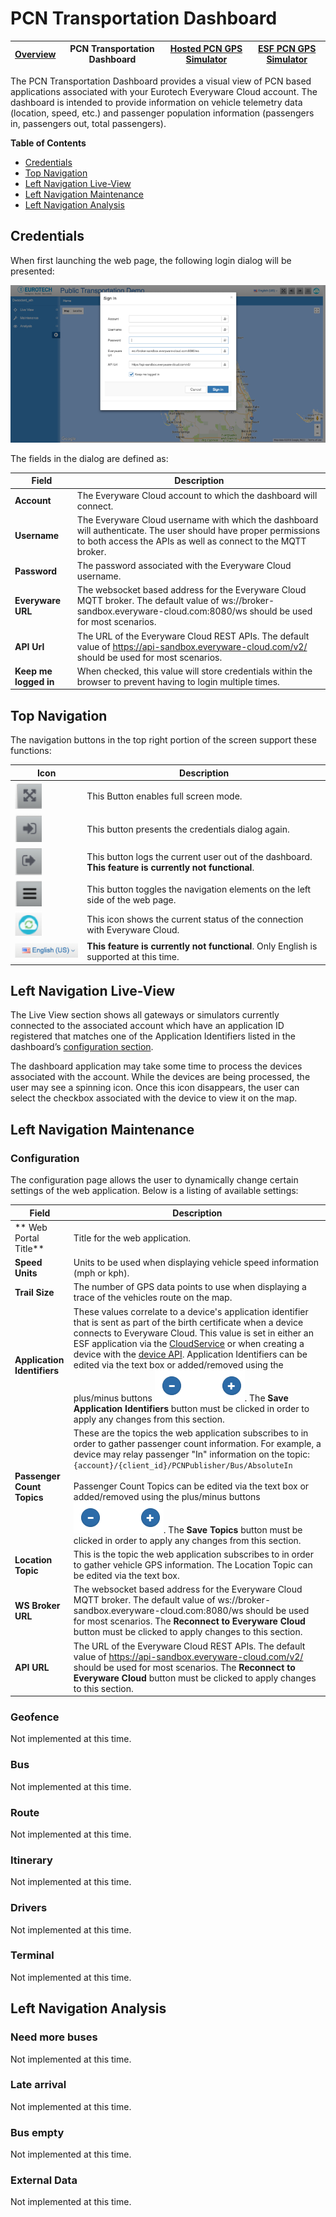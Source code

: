 # PCN Transportation Dashboard

| [Overview](README.md) | PCN Transportation Dashboard | [Hosted PCN GPS Simulator](web-pcn-sim.md) | [ESF PCN GPS Simulator](esf-pcn-gps-sim.md) |
|---|---|---|---|

The PCN Transportation Dashboard provides a visual view of PCN based applications
associated with your Eurotech Everyware Cloud account. The dashboard is intended
to provide information on vehicle telemetry data (location, speed, etc.) and
passenger population information (passengers in, passengers out, total
passengers).

**Table of Contents**
- [Credentials](#credentials)
- [Top Navigation](#top-navigation)
- [Left Navigation Live-View](#left-navigation-live-view)
- [Left Navigation Maintenance](#left-navigation-maintenance)
- [Left Navigation Analysis](#left-navigation-analysis)

## Credentials
When first launching the web page, the following login dialog will be presented:

![Login Dialog](images/dash_login.png)

The fields in the dialog are defined as:

| Field | Description |
|---|---|
| **Account** | The Everyware Cloud account to which the dashboard will connect. |
| **Username** | The Everyware Cloud username with which the dashboard will authenticate. The user should have proper permissions to both access the APIs as well as connect to the MQTT broker. |
| **Password** | The password associated with the Everyware Cloud username. |
| **Everyware URL** | The websocket based address for the Everyware Cloud MQTT broker. The default value of ws://broker-sandbox.everyware-cloud.com:8080/ws should be used for most scenarios. |
| **API Url** | The URL of the Everyware Cloud REST APIs. The default value of https://api-sandbox.everyware-cloud.com/v2/ should be used for most scenarios. |
| **Keep me logged in** | When checked, this value will store credentials within the browser to prevent having to login multiple times. |

## Top Navigation
The navigation buttons in the top right portion of the screen support these
functions:

| Icon | Description |
|---|---|
| ![Full Screen](images/full_screen.png) | This Button enables full screen mode. |
| ![Credentials Button](images/cred_diag.png) | This button presents the credentials dialog again. |
| ![Log Out](images/log_out.png) | This button logs the current user out of the dashboard. **This feature is currently not functional**. |
| ![Nav Toggle](images/nav_toggle.png) | This button toggles the navigation elements on the left side of the web page. |
| ![Cloud Status](images/cloud_status.png) | This icon shows the current status of the connection with Everyware Cloud. |
| ![Language Button](images/lang_button.png) | **This feature is currently not functional**. Only English is supported at this time. |

## Left Navigation Live-View

The Live View section shows all gateways or simulators currently connected to the associated account which have an application ID registered that matches one of the Application Identifiers listed in the dashboard’s [configuration section](#configuration).

The dashboard application may take some time to process the devices associated
with the account. While the devices are being processed, the user may see a
spinning icon. Once this icon disappears, the user can select the checkbox
associated with the device to view it on the map.

## Left Navigation Maintenance
### Configuration
The configuration page allows the user to dynamically change certain settings
of the web application. Below is a listing of available settings:

| Field | Description |
|---|---|
| ** Web Portal Title** | Title for the web application. |
| **Speed Units** | Units to be used when displaying vehicle speed information (mph or kph). |
| **Trail Size** | The number of GPS data points to use when displaying a trace of the vehicles route on the map. |
| **Application Identifiers** | These values correlate to a device's application identifier that is sent as part of the birth certificate when a device connects to Everyware Cloud. This value is set in either an ESF application via the [CloudService](http://download.eclipse.org/kura/docs/api/3.0.0/apidocs/org/eclipse/kura/cloud/CloudService.html) or when creating a device with the [device API](https://api-sandbox.everyware-cloud.com/docs/resource_Devices.html#path__devices.html). Application Identifiers can be edited via the text box or added/removed using the plus/minus buttons ![Plus Minus](images/plus_minus.png). The **Save Application Identifiers** button must be clicked in order to apply any changes from this section.
| **Passenger Count Topics** | These are the topics the web application subscribes to in order to gather passenger count information. For example, a device may relay passenger "In" information on the topic: `{account}/{client_id}/PCNPublisher/Bus/AbsoluteIn` </br></br> Passenger Count Topics can be edited via the text box or added/removed using the plus/minus buttons ![Plus Minus](images/plus_minus.png). The **Save Topics** button must be clicked in order to apply any changes from this section. |
| **Location Topic** | This is the topic the web application subscribes to in order to gather vehicle GPS information. The Location Topic can be edited via the text box. |
| **WS Broker URL** | The websocket based address for the Everyware Cloud MQTT broker. The default value of ws://broker-sandbox.everyware-cloud.com:8080/ws should be used for most scenarios. The **Reconnect to Everyware Cloud** button must be clicked to apply changes to this section. |
| **API URL** | The URL of the Everyware Cloud REST APIs. The default value of https://api-sandbox.everyware-cloud.com/v2/ should be used for most scenarios. The **Reconnect to Everyware Cloud** button must be clicked to apply changes to this section. |

### Geofence
Not implemented at this time.
### Bus
Not implemented at this time.
### Route
Not implemented at this time.
### Itinerary
Not implemented at this time.
### Drivers
Not implemented at this time.
### Terminal
Not implemented at this time.


## Left Navigation Analysis
### Need more buses
Not implemented at this time.
### Late arrival
Not implemented at this time.
### Bus empty
Not implemented at this time.
### External Data
Not implemented at this time.
